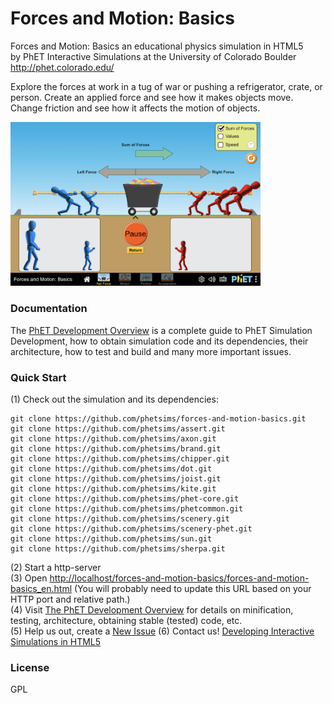 Forces and Motion: Basics  
=============
Forces and Motion: Basics
an educational physics simulation in HTML5  
by PhET Interactive Simulations at the University of Colorado Boulder  
http://phet.colorado.edu/

Explore the forces at work in a tug of war or pushing a refrigerator, crate, or person. Create an applied force and see how it makes objects move. Change friction and see how it affects the motion of objects.

<img src="https://raw.githubusercontent.com/phetsims/forces-and-motion-basics/master/assets/forces-and-motion-basics-screenshot.png" alt="Screenshot" style="width: 400px;"/>

### Documentation
The [PhET Development Overview](bit.ly/phet-development-overview) is a complete guide to PhET Simulation Development, how 
to obtain simulation code and its dependencies, their architecture, how to test and build and many more important issues.

### Quick Start
(1) Check out the simulation and its dependencies:
```
git clone https://github.com/phetsims/forces-and-motion-basics.git
git clone https://github.com/phetsims/assert.git
git clone https://github.com/phetsims/axon.git
git clone https://github.com/phetsims/brand.git
git clone https://github.com/phetsims/chipper.git
git clone https://github.com/phetsims/dot.git
git clone https://github.com/phetsims/joist.git
git clone https://github.com/phetsims/kite.git
git clone https://github.com/phetsims/phet-core.git
git clone https://github.com/phetsims/phetcommon.git
git clone https://github.com/phetsims/scenery.git
git clone https://github.com/phetsims/scenery-phet.git
git clone https://github.com/phetsims/sun.git
git clone https://github.com/phetsims/sherpa.git
```
(2) Start a http-server  
(3) Open [http://localhost/forces-and-motion-basics/forces-and-motion-basics_en.html](http://localhost/forces-and-motion-basics/forces-and-motion-basics_en.html) (You will probably need to update this URL based on your HTTP port and relative path.)  
(4) Visit [The PhET Development Overview](bit.ly/phet-development-overview) for details on minification, testing, architecture, obtaining stable (tested) code, etc.   
(5) Help us out, create a [New Issue](https://github.com/phetsims/forces-and-motion-basics/issues/new)
(6) Contact us! [Developing Interactive Simulations in HTML5](https://groups.google.com/forum/#!forum/developing-interactive-simulations-in-html5)  

### License
GPL